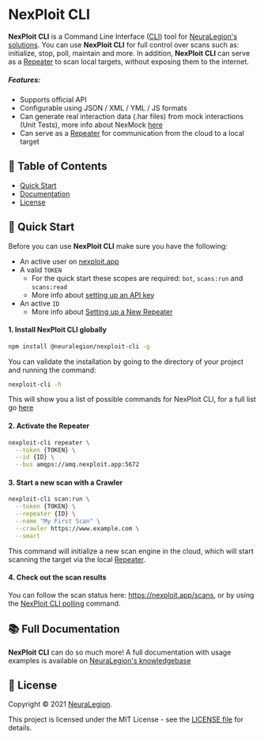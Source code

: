 # NexPloit CLI

**NexPloit CLI** is a Command Line Interface ([CLI](https://en.wikipedia.org/wiki/Command-line_interface)) tool for [NeuraLegion's solutions](https://www.neuralegion.com). You can use **NexPloit CLI** for full control over scans such as: initialize, stop, poll, maintain and more. In addition, **NexPloit CLI** can serve as a [Repeater](https://kb.neuralegion.com/#/guide/introduction/deployment-onprem) to scan local targets, without exposing them to the internet.

##### Features:
- Supports official API
- Configurable using JSON / XML / YML / JS formats
- Can generate real interaction data (.har files) from mock interactions (Unit Tests), more info about NexMock [here](https://www.npmjs.com/package/@neuralegion/nexmock)
- Can serve as a [Repeater](https://kb.neuralegion.com/#/guide/introduction/deployment-onprem) for communication from the cloud to a local target

## 🔎 Table of Contents
- [Quick Start](#🚀-quick-start)
- [Documentation](#📚-full-documentation)
- [License](#📝-license)

## 🚀 Quick Start
Before you can use **NexPloit CLI** make sure you have the following:
- An active user on [nexploit.app](https://nexploit.app/)
- A valid `TOKEN`
  - For the quick start these scopes are required: `bot`, `scans:run` and `scans:read`
  - More info about [setting up an API key](https://kb.neuralegion.com/#/guide/np-web-ui/advanced-set-up/managing-org?id=managing-organization-apicli-authentication-tokens)
- An active `ID`
  - More info about [Setting up a New Repeater](https://kb.neuralegion.com/#/guide/np-web-ui/advanced-set-up/managing-repeaters)

#### 1. Install NexPloit CLI globally
```bash
npm install @neuralegion/nexploit-cli -g
```

You can validate the installation by going to the directory of your project and running the command:
```bash
nexploit-cli -h
```
This will show you a list of possible commands for NexPloit CLI, for a full list go [here](https://kb.neuralegion.com/#/guide/np-cli/command-list)

#### 2. Activate the Repeater
```bash
nexploit-cli repeater \
  --token {TOKEN} \
  --id {ID} \
  --bus amqps://amq.nexploit.app:5672
```

#### 3. Start a new scan with a Crawler
```bash
nexploit-cli scan:run \
  --token {TOKEN} \
  --repeater {ID} \
  --name "My First Scan" \
  --crawler https://www.example.com \
  --smart
```
This command will initialize a new scan engine in the cloud, which will start scanning the target via the local [Repeater](https://kb.neuralegion.com/#/guide/introduction/deployment-onprem).

#### 4. Check out the scan results
You can follow the scan status here: https://nexploit.app/scans, or by using the [NexPloit CLI polling](https://kb.neuralegion.com/#/guide/np-cli/commands/checking-scan-status) command.

## 📚 Full Documentation
**NexPloit CLI** can do so much more! A full documentation with usage examples is available on [NeuraLegion's knowledgebase](https://kb.neuralegion.com)

## 📝 License
Copyright © 2021 [NeuraLegion](https://github.com/NeuraLegion).

This project is licensed under the MIT License - see the [LICENSE file](LICENSE) for details.
